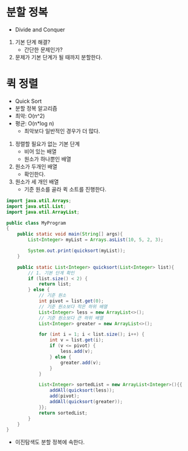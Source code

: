 # 분할 정복
- Divide and Conquer

1. 기본 단계 해결? 
    - 간단한 문제인가?
2. 문제가 기본 단계가 될 때까지 분할한다.

# 퀵 정렬
- Quick Sort
- 분할 정복 알고리즘
- 최악: O(n^2)
- 평균: O(n*log n)
    - 최악보다 일반적인 경우가 더 많다.

1. 정렬할 필요가 없는 기본 단계
    - 비어 있는 배열
    - 원소가 하나뿐인 배열
2. 원소가 두개인 배열
    - 확인한다.
3. 원소가 세 개인 배열
    - 기준 원소를 골라 퀵 소트를 진행한다.

```java
import java.util.Arrays;
import java.util.List;
import java.util.ArrayList;

public class MyProgram
{
    public static void main(String[] args){
		List<Integer> myList = Arrays.asList(10, 5, 2, 3);

		System.out.print(quicksort(myList));
	}

    public static List<Integer> quicksort(List<Integer> list){
        // 1. 기본 단계 확인
        if (list.size() < 2) {
            return list;
        } else {
            // 기준 원소
            int pivot = list.get(0);
            // 기준 원소보다 작은 하위 배열
            List<Integer> less = new ArrayList<>();
            // 기준 원소보다 큰 하위 배열
            List<Integer> greater = new ArrayList<>();

            for (int i = 1; i < list.size(); i++) {
                int v = list.get(i);
                if (v <= pivot) {
                    less.add(v);
                } else {
                    greater.add(v);
                }
            }

            List<Integer> sortedList = new ArrayList<Integer>(){{
                addAll(quicksort(less));
                add(pivot);
                addAll(quicksort(greater));
            }};
            return sortedList;
        }
    }
}
```


- 이진탐색도 분할 정복에 속한다.